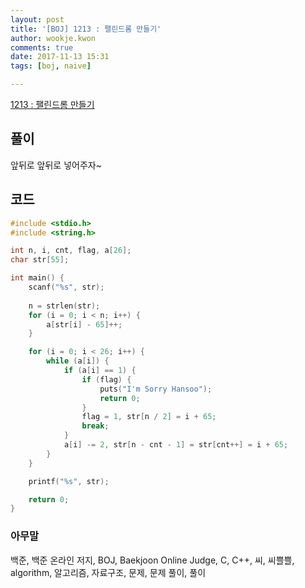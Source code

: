 ```yaml
---
layout: post
title: '[BOJ] 1213 : 팰린드롬 만들기'
author: wookje.kwon
comments: true
date: 2017-11-13 15:31
tags: [boj, naive]

---
```


[1213 : 팰린드롬 만들기](https://www.acmicpc.net/problem/1213)

## 풀이

앞뒤로 앞뒤로 넣어주자~

## 코드

```cpp
#include <stdio.h>
#include <string.h>

int n, i, cnt, flag, a[26];
char str[55];

int main() {
	scanf("%s", str);
	
	n = strlen(str);
	for (i = 0; i < n; i++) {
		a[str[i] - 65]++;
	}

	for (i = 0; i < 26; i++) {
		while (a[i]) {
			if (a[i] == 1) {
				if (flag) {
					puts("I'm Sorry Hansoo");
					return 0;
				}
				flag = 1, str[n / 2] = i + 65;
				break;
			}
			a[i] -= 2, str[n - cnt - 1] = str[cnt++] = i + 65;
		}
	}

	printf("%s", str);

	return 0;
}
```

### 아무말  
백준, 백준 온라인 저지, BOJ, Baekjoon Online Judge, C, C++, 씨, 씨쁠쁠, algorithm, 알고리즘, 자료구조, 문제, 문제 풀이, 풀이